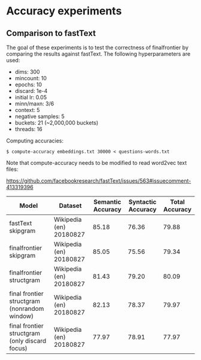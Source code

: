# Accuracy experiments

## Comparison to fastText

The goal of these experiments is to test the correctness of
finalfrontier by comparing the results against fastText. The
following hyperparameters are used:

* dims: 300
* mincount: 10
* epochs: 10
* discard: 1e-4
* initial lr: 0.05
* minn/maxn: 3/6
* context: 5
* negative samples: 5
* buckets: 21 (~2,000,000 buckets)
* threads: 16

Computing accuracies:

```
$ compute-accuracy embeddings.txt 30000 < questions-words.txt
```

Note that compute-accuracy needs to be modified to read word2vec
text files:

https://github.com/facebookresearch/fastText/issues/563#issuecomment-413319396

| Model                                       | Dataset                 | Semantic Accuracy | Syntactic Accuracy | Total Accuracy |
|------------------------------------------------|-------------------------|-------------------|--------------------|----------------|
| fastText skipgram                              | Wikipedia (en) 20180827 | 85.18             | 76.36              | 79.88          |
| finalfrontier skipgram                         | Wikipedia (en) 20180827 | 85.05             | 75.56              | 79.34          |
| finalfrontier structgram                       | Wikipedia (en) 20180827 | 81.43             | 79.20              | 80.09          |
| final frontier structgram (nonrandom window)   | Wikipedia (en) 20180827 | 82.13             | 78.37              | 79.97          |
| final frontier structgram (only discard focus) | Wikipedia (en) 20180827 | 77.97             | 78.91              | 77.97          |

